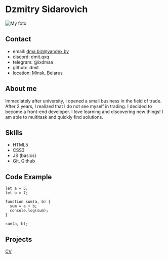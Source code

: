 # Dzmitry Sidarovich

![My foto](https://i.ibb.co/gJvyKyd/IMG-5010.jpg)

## Contact
+ email: dma.biz@yandex.by
+ discord: dmit.qxq
+ telegram: @ixdmaa
+ github: idmit
+ location: Minsk, Belarus

## About me 
Immediately after university, I opened a small business in the field of trade. After 2 years, I realized that I do not see myself in trading. I decided to become a front-end developer.
I love learning and discovering new things! I am able to multitask and quickly find solutions.

## Skills 
+ HTML5 
+ CSS3
+ JS (basics)
+ Git, Github

## Code Example
```
let a = 5;
let b = 7;

function sum(a, b) {
  sum = a + b;
  console.log(sum);
}

sum(a, b);
```

## Projects
[CV](https://idmit.github.io/rsschool-cv/cv)